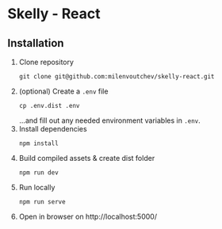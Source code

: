 # Skelly - React

## Installation

1. Clone repository
    ```shell
    git clone git@github.com:milenvoutchev/skelly-react.git
    ```
1. (optional) Create a `.env` file
    ```shell
    cp .env.dist .env
    ```
   ...and fill out any needed environment variables in `.env`.
1. Install dependencies
    ```shell
    npm install
    ```
1. Build compiled assets & create dist folder
    ```shell
    npm run dev
    ```
1. Run locally
    ```shell
    npm run serve
    ```
1. Open in browser on http://localhost:5000/
